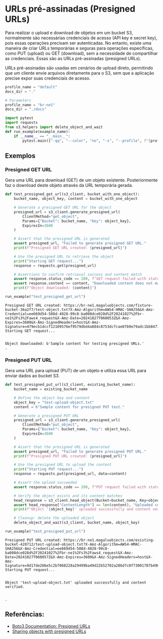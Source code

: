 # URLs pré-assinadas (Presigned URLs)

Para realizar o upload e download de objetos em um bucket S3, normalmente são necessárias
credenciais de acesso (API key e secret key), pois essas operações precisam ser autenticadas.
No entanto, existe uma maneira de criar URLs temporárias e seguras para operações específicas,
como PUT (upload) ou GET (download), sem a necessidade de compartilhar as credenciais. Essas
são as URLs pré-assinadas (presigned URLs).

URLs pré-assinadas são usadas em cenários de upload direto, permitindo que um cliente
envie arquivos diretamente para o S3, sem que a aplicação precise expor suas credenciais de acesso.


```python
profile_name = "default"
docs_dir = "."
```


```python
# Parameters
profile_name = "br-ne1"
docs_dir = "./docs"

```


```python
import pytest
import requests
from s3_helpers import delete_object_and_wait
def run_example(example_name):
    if __name__ == "__main__":
        pytest.main(["-qq", "--color", "no", "-s", "--profile", f"{profile_name}", f"{docs_dir}/presigned-urls_test.py::{example_name}"])
```

## Exemplos

### Presigned GET URL

Gera uma URL para download (GET) de um objeto existente.
Posteriormente faz o download deste objeto através da URL temporária gerada.


```python
def test_presigned_get_url(s3_client, bucket_with_one_object):
    bucket_name, object_key, content = bucket_with_one_object

    # Generate a presigned GET URL for the object
    presigned_url = s3_client.generate_presigned_url(
        ClientMethod="get_object",
        Params={"Bucket": bucket_name, "Key": object_key},
        ExpiresIn=3600
    )

    # Assert that the presigned URL is generated
    assert presigned_url, "Failed to generate presigned GET URL."
    print(f"Presigned GET URL created: {presigned_url}")

    # Use the presigned URL to retrieve the object
    print("Starting GET request...")
    response = requests.get(presigned_url)

    # Assertions to confirm retrieval success and content match
    assert response.status_code == 200, f"GET request failed with status code {response.status_code}"
    assert response.content == content, "Downloaded content does not match the original content."
    print(f"Object downloaded: {content}")

run_example("test_presigned_get_url")
```

    Presigned GET URL created: https://br-ne1.magaluobjects.com/fixture-bucket-36a2f7/test-object.txt?X-Amz-Algorithm=AWS4-HMAC-SHA256&X-Amz-Credential=ee669d54-508d-4028-99c8-ba008dce028d%2F20241027%2Fbr-ne1%2Fs3%2Faws4_request&X-Amz-Date=20241027T060053Z&X-Amz-Expires=3600&X-Amz-SignedHeaders=host&X-Amz-Signature=479ecb1dccf12109576ef9579dbd4a884c8753dcfcae07b9e79adc1bb8477241
    Starting GET request...


    Object downloaded: b'Sample content for testing presigned URLs.'
    .

    


### Presigned PUT URL

Gera uma URL para upload (PUT) de um objeto e utiliza essa URL para enviar dados ao bucket S3.


```python
def test_presigned_put_url(s3_client, existing_bucket_name):
    bucket_name = existing_bucket_name

    # Define the object key and content
    object_key = "test-upload-object.txt"
    content = b"Sample content for presigned PUT test."

    # Generate a presigned PUT URL
    presigned_url = s3_client.generate_presigned_url(
        ClientMethod="put_object",
        Params={"Bucket": bucket_name, "Key": object_key},
        ExpiresIn=3600
    )

    # Assert that the presigned URL is generated
    assert presigned_url, "Failed to generate presigned PUT URL."
    print(f"Presigned PUT URL created: {presigned_url}")

    # Use the presigned URL to upload the content
    print("Starting PUT request...")
    response = requests.put(presigned_url, data=content)

    # Assert the upload succeeded
    assert response.status_code == 200, f"PUT request failed with status code {response.status_code}"

    # Verify the object exists and its content matches
    head_response = s3_client.head_object(Bucket=bucket_name, Key=object_key)
    assert head_response["ContentLength"] == len(content), "Uploaded content size mismatch."
    print(f"Object '{object_key}' uploaded successfully and content verified.")

    # Cleanup: delete the uploaded object
    delete_object_and_wait(s3_client, bucket_name, object_key)

run_example("test_presigned_put_url")
```

    Presigned PUT URL created: https://br-ne1.magaluobjects.com/existing-bucket-428712/test-upload-object.txt?X-Amz-Algorithm=AWS4-HMAC-SHA256&X-Amz-Credential=ee669d54-508d-4028-99c8-ba008dce028d%2F20241027%2Fbr-ne1%2Fs3%2Faws4_request&X-Amz-Date=20241027T060057Z&X-Amz-Expires=3600&X-Amz-SignedHeaders=host&X-Amz-Signature=9d17de266e5c2b7068228a29499ba49d22b52702a286d7c0f73001707b496401
    Starting PUT request...


    Object 'test-upload-object.txt' uploaded successfully and content verified.


    .

    


## Referências:
- [Boto3 Documentation: Presigned URLs](https://boto3.amazonaws.com/v1/documentation/api/latest/guide/s3-presigned-urls.html)
- [Sharing objects with presigned URLs](https://docs.aws.amazon.com/AmazonS3/latest/userguide/ShareObjectPreSignedURL.html)
